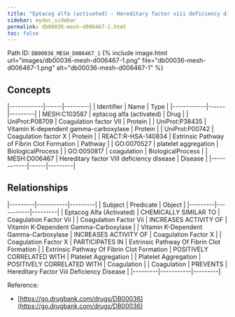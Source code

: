 ```yaml
---
title: "Eptacog alfa (activated) - Hereditary factor viii deficiency disease"
sidebar: mydoc_sidebar
permalink: db00036-mesh-d006467-1.html
toc: false 
---
```



Path ID: `DB00036_MESH_D006467_1`
{% include image.html url="images/db00036-mesh-d006467-1.png" file="db00036-mesh-d006467-1.png" alt="db00036-mesh-d006467-1" %}

## Concepts

|------------|------|---------|
| Identifier | Name | Type    |
|------------|------|---------|
| MESH:C103587 | eptacog alfa (activated) | Drug |
| UniProt:P08709 | Coagulation factor VII | Protein |
| UniProt:P38435 | Vitamin K-dependent gamma-carboxylase | Protein |
| UniProt:P00742 | Coagulation factor X | Protein |
| REACT:R-HSA-140834 | Extrinsic Pathway of Fibrin Clot Formation | Pathway |
| GO:0070527 | platelet aggregation | BiologicalProcess |
| GO:0050817 | coagulation | BiologicalProcess |
| MESH:D006467 | Hereditary factor VIII deficiency disease | Disease |
|------------|------|---------|

## Relationships

|---------|-----------|---------|
| Subject | Predicate | Object  |
|---------|-----------|---------|
| Eptacog Alfa (Activated) | CHEMICALLY SIMILAR TO | Coagulation Factor Vii |
| Coagulation Factor Vii | INCREASES ACTIVITY OF | Vitamin K-Dependent Gamma-Carboxylase |
| Vitamin K-Dependent Gamma-Carboxylase | INCREASES ACTIVITY OF | Coagulation Factor X |
| Coagulation Factor X | PARTICIPATES IN | Extrinsic Pathway Of Fibrin Clot Formation |
| Extrinsic Pathway Of Fibrin Clot Formation | POSITIVELY CORRELATED WITH | Platelet Aggregation |
| Platelet Aggregation | POSITIVELY CORRELATED WITH | Coagulation |
| Coagulation | PREVENTS | Hereditary Factor Viii Deficiency Disease |
|---------|-----------|---------|

Reference: 
  - [https://go.drugbank.com/drugs/DB00036](https://go.drugbank.com/drugs/DB00036)
